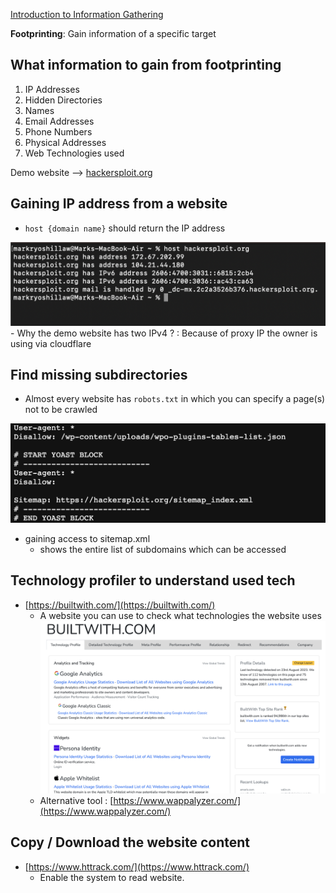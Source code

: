 [Introduction to  Information Gathering](../Introduction%20to%20%20Information%20Gathering.md)

**Footprinting**: Gain information of a specific target

## What information to gain from footprinting
1. IP Addresses
2. Hidden Directories
3. Names
4. Email Addresses
5. Phone Numbers
6. Physical Addresses
7. Web Technologies used

Demo website --> [hackersploit.org](https://www.hackersploit.org)

## Gaining IP address from a website
- `host {domain name}` should return the IP address
	
![images/terminal_host.png](images/terminal_host.png)
	- Why the demo website has two IPv4 ? : Because of proxy IP the owner is using via cloudflare

## Find missing subdirectories
- Almost every website has `robots.txt` in which you can specify a page(s) not to be crawled

 ![images/robots_txt.png](images/robots_txt.png)
- gaining access to sitemap.xml
	- shows the entire list of subdomains which can be accessed 
## Technology profiler to understand used tech
- [https://builtwith.com/](https://builtwith.com/)
	- A website you can use to check what technologies the website uses
![images/builtwith_com.png](images/builtwith_com.png)
	- Alternative tool : [https://www.wappalyzer.com/](https://www.wappalyzer.com/)
## Copy / Download the website content
- [https://www.httrack.com/](https://www.httrack.com/)
	- Enable the system to read website.
